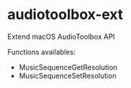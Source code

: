 # audiotoolbox-ext
Extend macOS AudioToolbox API

Functions availables:

- MusicSequenceGetResolution
- MusicSequenceSetResolution
